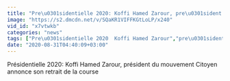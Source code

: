 ```yaml
---
title: "Pre\u0301sidentielle 2020: Koffi Hamed Zarour, pre\u0301sident du mouvement Citoyen annonce son retrait de la course"
image: "https://s2.dmcdn.net/v/SQaKR1VIFFKGtLoLP/x240"
vid_id: "x7vtwkb"
categories: "news"
tags: ["Pre\u0301sidentielle 2020  Koffi Hamed Zarour","pre\u0301sident du mouvement Citoyen annonce son retrait de la course","Abidjan net"]
date: "2020-08-31T04:40:09+03:00"
---
```

Présidentielle 2020: Koffi Hamed Zarour, président du mouvement Citoyen annonce son retrait de la course
